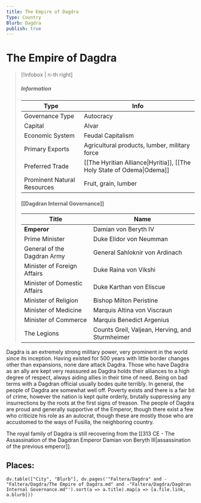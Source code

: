 ```yaml
---
title: The Empire of Dagdra
Type: Country
Blurb: Dagdra
publish: true
---
```

# The Empire of Dagdra
> [!infobox | n-th right]
> ##### Information
> | Type |  Info |
> | ---- | ---- |
> | Governance Type | Autocracy |
> | Capital | Alvar |
> | Economic System | Feudal Capitalism | 
> | Primary Exports | Agricultural products, lumber, military force |
> | Preferred Trade | [[The Hyritian Alliance\|Hyritia]], [[The Holy State of Odema\|Odema]] | 
> | Prominent Natural Resources | Fruit, grain, lumber |
> #### [[Dagdran Internal Governance]]
> | Title | Name |
> | ---- | ---- |
> | **Emperor** | Damian von Beryth IV |
> | Prime Minister | Duke Elidor von Neumman |
> | General of the Dagdran Army | General Sahloknir von Ardinach |
> | Minister of Foreign Affairs |  Duke Raina von Vikshi |
> | Minister of Domestic Affairs | Duke Karthan von Eliscue |
> | Minister of Religion | Bishop Milton Peristine |
> | Minister of Medicine | Marquis Altina von Viscraun |
> | Minister of Commerce | Marquis Benedict Argenius |
> | The Legions | Counts Greil, Valjean, Herving, and Sturmheimer |

Dagdra is an extremely strong military power, very prominent in the world since its inception. Having existed for 500 years with little border changes other than expansions, none dare attack Dagdra. Those who have Dagdra as an ally are kept very reassured as Dagdra holds their alliances to a high degree of respect, always aiding allies in their time of need. Being on bad terms with a Dagdran official usually bodes quite terribly. In general, the people of Dagdra are somewhat well off. Poverty exists and there is a fair bit of crime, however the nation is kept quite orderly, brutally suppressing any insurrections by the roots at the first signs of treason. The people of Dagdra are proud and generally supportive of the Emperor, though there exist a few who criticize his role as an autocrat, though these are mostly those who are accustomed to the ways of Fusilla, the neighboring country.

The royal family of Dagdra is still recovering from the [[313 CE - The Assassination of the Dagdran Emperor Damian von Beryth III|assassination of the previous emperor]]. 

## Places: 
```dataviewjs
dv.table(["City", "Blurb"], dv.pages('"Faltera/Dagdra" and -"Faltera/Dagdra/The Empire of Dagdra.md" and -"Faltera/Dagdra/Dagdran Internal Governance.md"').sort(a => a.title).map(a => [a.file.link, a.blurb]))
```